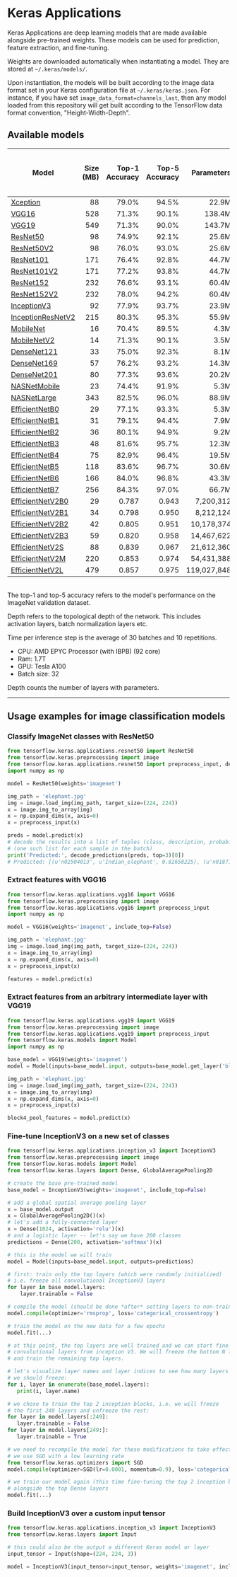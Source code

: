 # Keras Applications

Keras Applications are deep learning models that are made available alongside pre-trained weights.
These models can be used for prediction, feature extraction, and fine-tuning.

Weights are downloaded automatically when instantiating a model. They are stored at `~/.keras/models/`.

Upon instantiation, the models will be built according to the image data format set in your Keras configuration file at `~/.keras/keras.json`.
For instance, if you have set `image_data_format=channels_last`,
then any model loaded from this repository will get built according to the TensorFlow data format convention, "Height-Width-Depth".


## Available models

| Model | Size (MB)| Top-1 Accuracy | Top-5 Accuracy | Parameters | Depth | Time (ms) per inference step (CPU) | Time (ms) per inference step (GPU) |
| ----- | -------: | -------------: | -------------: |  --------: | ----: | ---------------------------------: | ---------------------------------: |
| [Xception](xception) | 88 | 79.0% | 94.5% | 22.9M | 81 | 109.4 | 8.1 |
| [VGG16](vgg/#vgg16-function) | 528 | 71.3% | 90.1% | 138.4M | 16 | 69.5 | 4.2 |
| [VGG19](vgg/#vgg19-function) | 549 | 71.3% | 90.0% | 143.7M | 19 | 84.8 | 4.4 |
| [ResNet50](resnet/#resnet50-function) | 98 | 74.9% | 92.1% | 25.6M | 107 | 58.2 | 4.6 |
| [ResNet50V2](resnet/#resnet50v2-function) | 98 | 76.0% | 93.0% | 25.6M | 103 | 45.6 | 4.4 |
| [ResNet101](resnet/#resnet101-function) | 171 | 76.4% | 92.8% | 44.7M | 209 | 89.6 | 5.2 |
| [ResNet101V2](resnet/#resnet101v2-function) | 171 | 77.2% | 93.8% | 44.7M | 205 | 72.7 | 5.4 |
| [ResNet152](resnet/#resnet152-function) | 232 | 76.6% | 93.1% | 60.4M | 311 | 127.4 | 6.5 |
| [ResNet152V2](resnet/#resnet152v2-function) | 232 | 78.0% | 94.2% | 60.4M | 307 | 107.5 | 6.6 |
| [InceptionV3](inceptionv3) | 92 | 77.9% | 93.7% | 23.9M | 189 | 42.2 | 6.9 |
| [InceptionResNetV2](inceptionresnetv2) | 215 | 80.3% | 95.3% | 55.9M | 449 | 130.2 | 10.0 |
| [MobileNet](mobilenet) | 16 | 70.4% | 89.5% | 4.3M | 55 | 22.6 | 3.4 |
| [MobileNetV2](mobilenet/#mobilenetv2-function) | 14 | 71.3% | 90.1% | 3.5M | 105 | 25.9 | 3.8 |
| [DenseNet121](densenet/#densenet121-function) | 33 | 75.0% | 92.3% | 8.1M | 242 | 77.1 | 5.4 |
| [DenseNet169](densenet/#densenet169-function) | 57 | 76.2% | 93.2% | 14.3M | 338 | 96.4 | 6.3 |
| [DenseNet201](densenet/#densenet201-function) | 80 | 77.3% | 93.6% | 20.2M | 402 | 127.2 | 6.7 |
| [NASNetMobile](nasnet/#nasnetmobile-function) | 23 | 74.4% | 91.9% | 5.3M | 389 | 27.0 | 6.7 |
| [NASNetLarge](nasnet/#nasnetlarge-function) | 343 | 82.5% | 96.0% | 88.9M | 533 | 344.5 | 20.0 |
| [EfficientNetB0](efficientnet/#efficientnetb0-function) | 29 | 77.1% | 93.3% | 5.3M | 132 | 46.0 | 4.9 |
| [EfficientNetB1](efficientnet/#efficientnetb1-function) | 31 | 79.1% | 94.4% | 7.9M | 186 | 60.2 | 5.6 |
| [EfficientNetB2](efficientnet/#efficientnetb2-function) | 36 | 80.1% | 94.9% | 9.2M | 186 | 80.8 | 6.5 |
| [EfficientNetB3](efficientnet/#efficientnetb3-function) | 48 | 81.6% | 95.7% | 12.3M | 210 | 140.0 | 8.8 |
| [EfficientNetB4](efficientnet/#efficientnetb4-function) | 75 | 82.9% | 96.4% | 19.5M | 258 | 308.3 | 15.1 |
| [EfficientNetB5](efficientnet/#efficientnetb5-function) | 118 | 83.6% | 96.7% | 30.6M | 312 | 579.2 | 25.3 |
| [EfficientNetB6](efficientnet/#efficientnetb6-function) | 166 | 84.0% | 96.8% | 43.3M | 360 | 958.1 | 40.4 |
| [EfficientNetB7](efficientnet/#efficientnetb7-function) | 256 | 84.3% | 97.0% | 66.7M | 438 | 1578.9 | 61.6 | 
| [EfficientNetV2B0](efficientnet_v2/#efficientnetv2b0-function) | 29 | 0.787 | 0.943 | 7,200,312 | - | - | - |
| [EfficientNetV2B1](efficientnet_v2/#efficientnetv2b1-function) | 34 | 0.798 | 0.950 | 8,212,124 | - | - | - |
| [EfficientNetV2B2](efficientnet_v2/#efficientnetv2b2-function) | 42 | 0.805 | 0.951 | 10,178,374 | - | - | - |
| [EfficientNetV2B3](efficientnet_v2/#efficientnetv2b3-function) | 59 | 0.820 | 0.958 | 14,467,622 | - | - | - |
| [EfficientNetV2S](efficientnet_v2/#efficientnetv2s-function) | 88 | 0.839 | 0.967 | 21,612,360 | - | - | - |
| [EfficientNetV2M](efficientnet_v2/#efficientnetv2m-function) | 220 | 0.853 | 0.974 | 54,431,388 | - | - | - |
| [EfficientNetV2L](efficientnet_v2/#efficientnetv2l-function) | 479 | 0.857 | 0.975 | 119,027,848 | - | - | - |
<br>
The top-1 and top-5 accuracy refers to the model's performance on the ImageNet validation dataset.

Depth refers to the topological depth of the network. This includes activation layers, batch normalization layers etc.

Time per inference step is the average of 30 batches and 10 repetitions.
   - CPU: AMD EPYC Processor (with IBPB) (92 core)
   - Ram: 1.7T
   - GPU: Tesla A100
   - Batch size: 32

Depth counts the number of layers with parameters.

-----

## Usage examples for image classification models

### Classify ImageNet classes with ResNet50

```python
from tensorflow.keras.applications.resnet50 import ResNet50
from tensorflow.keras.preprocessing import image
from tensorflow.keras.applications.resnet50 import preprocess_input, decode_predictions
import numpy as np

model = ResNet50(weights='imagenet')

img_path = 'elephant.jpg'
img = image.load_img(img_path, target_size=(224, 224))
x = image.img_to_array(img)
x = np.expand_dims(x, axis=0)
x = preprocess_input(x)

preds = model.predict(x)
# decode the results into a list of tuples (class, description, probability)
# (one such list for each sample in the batch)
print('Predicted:', decode_predictions(preds, top=3)[0])
# Predicted: [(u'n02504013', u'Indian_elephant', 0.82658225), (u'n01871265', u'tusker', 0.1122357), (u'n02504458', u'African_elephant', 0.061040461)]
```

### Extract features with VGG16

```python
from tensorflow.keras.applications.vgg16 import VGG16
from tensorflow.keras.preprocessing import image
from tensorflow.keras.applications.vgg16 import preprocess_input
import numpy as np

model = VGG16(weights='imagenet', include_top=False)

img_path = 'elephant.jpg'
img = image.load_img(img_path, target_size=(224, 224))
x = image.img_to_array(img)
x = np.expand_dims(x, axis=0)
x = preprocess_input(x)

features = model.predict(x)
```

### Extract features from an arbitrary intermediate layer with VGG19

```python
from tensorflow.keras.applications.vgg19 import VGG19
from tensorflow.keras.preprocessing import image
from tensorflow.keras.applications.vgg19 import preprocess_input
from tensorflow.keras.models import Model
import numpy as np

base_model = VGG19(weights='imagenet')
model = Model(inputs=base_model.input, outputs=base_model.get_layer('block4_pool').output)

img_path = 'elephant.jpg'
img = image.load_img(img_path, target_size=(224, 224))
x = image.img_to_array(img)
x = np.expand_dims(x, axis=0)
x = preprocess_input(x)

block4_pool_features = model.predict(x)
```

### Fine-tune InceptionV3 on a new set of classes

```python
from tensorflow.keras.applications.inception_v3 import InceptionV3
from tensorflow.keras.preprocessing import image
from tensorflow.keras.models import Model
from tensorflow.keras.layers import Dense, GlobalAveragePooling2D

# create the base pre-trained model
base_model = InceptionV3(weights='imagenet', include_top=False)

# add a global spatial average pooling layer
x = base_model.output
x = GlobalAveragePooling2D()(x)
# let's add a fully-connected layer
x = Dense(1024, activation='relu')(x)
# and a logistic layer -- let's say we have 200 classes
predictions = Dense(200, activation='softmax')(x)

# this is the model we will train
model = Model(inputs=base_model.input, outputs=predictions)

# first: train only the top layers (which were randomly initialized)
# i.e. freeze all convolutional InceptionV3 layers
for layer in base_model.layers:
    layer.trainable = False

# compile the model (should be done *after* setting layers to non-trainable)
model.compile(optimizer='rmsprop', loss='categorical_crossentropy')

# train the model on the new data for a few epochs
model.fit(...)

# at this point, the top layers are well trained and we can start fine-tuning
# convolutional layers from inception V3. We will freeze the bottom N layers
# and train the remaining top layers.

# let's visualize layer names and layer indices to see how many layers
# we should freeze:
for i, layer in enumerate(base_model.layers):
   print(i, layer.name)

# we chose to train the top 2 inception blocks, i.e. we will freeze
# the first 249 layers and unfreeze the rest:
for layer in model.layers[:249]:
   layer.trainable = False
for layer in model.layers[249:]:
   layer.trainable = True

# we need to recompile the model for these modifications to take effect
# we use SGD with a low learning rate
from tensorflow.keras.optimizers import SGD
model.compile(optimizer=SGD(lr=0.0001, momentum=0.9), loss='categorical_crossentropy')

# we train our model again (this time fine-tuning the top 2 inception blocks
# alongside the top Dense layers
model.fit(...)
```


### Build InceptionV3 over a custom input tensor

```python
from tensorflow.keras.applications.inception_v3 import InceptionV3
from tensorflow.keras.layers import Input

# this could also be the output a different Keras model or layer
input_tensor = Input(shape=(224, 224, 3))

model = InceptionV3(input_tensor=input_tensor, weights='imagenet', include_top=True)
```



